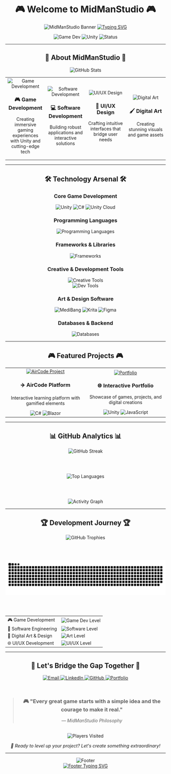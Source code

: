 # <div align="center">🎮 Welcome to MidManStudio 🎮</div>

<div align="center">
  
  <!-- Animated gradient banner -->
  <img src="https://capsule-render.vercel.app/api?type=waving&color=gradient&customColorList=6,11,20,24,33&height=200&section=header&text=MidManStudio&fontSize=60&fontAlign=50&fontAlignY=35&desc=Bridging%20the%20Gap%20Between%20Vision%20and%20Reality&descAlign=50&descAlignY=55&animation=twinkling" alt="MidManStudio Banner" />
  
  <!-- Typing animation -->
  <a href="https://git.io/typing-svg">
    <img src="https://readme-typing-svg.demolab.com?font=Fira+Code&size=22&duration=3000&pause=1000&color=FF6B35&center=true&vCenter=true&multiline=true&width=600&height=100&lines=Game+Developer+%7C+Digital+Artist;Unity+Specialist+%7C+Full-Stack+Creator;Bridging+Ideas+to+Interactive+Experiences" alt="Typing SVG" />
  </a>
  
  <!-- Animated badges -->
  <p>
    <img src="https://img.shields.io/badge/Primary-Game%20Development-orange?style=for-the-badge&logo=unity&logoColor=white" alt="Game Dev" />
    <img src="https://img.shields.io/badge/Engine-Unity-black?style=for-the-badge&logo=unity&logoColor=white" alt="Unity" />
    <img src="https://img.shields.io/badge/Status-Creating%20Amazing%20Games-brightgreen?style=for-the-badge&logo=gamepad&logoColor=white" alt="Status" />
  </p>
  
</div>

---

## <div align="center">🌟 About MidManStudio 🌟</div>

<div align="center">
  <img src="https://github-readme-stats.vercel.app/api?username=mid-d-man&show_icons=true&theme=radical&hide_border=true&bg_color=0d1117&title_color=FF6B35&icon_color=FF6B35&text_color=58a6ff&ring_color=FF6B35" alt="GitHub Stats" />
</div>

<table align="center">
  <tr>
    <td align="center" width="25%">
      <img src="https://img.icons8.com/nolan/64/unity.png" alt="Game Development" />
      <h3>🎮 Game Development</h3>
      <p>Creating immersive gaming experiences with Unity and cutting-edge tech</p>
    </td>
    <td align="center" width="25%">
      <img src="https://img.icons8.com/nolan/64/code.png" alt="Software Development" />
      <h3>💻 Software Development</h3>
      <p>Building robust applications and interactive solutions</p>
    </td>
    <td align="center" width="25%">
      <img src="https://img.icons8.com/nolan/64/design.png" alt="UI/UX Design" />
      <h3>🎨 UI/UX Design</h3>
      <p>Crafting intuitive interfaces that bridge user needs</p>
    </td>
    <td align="center" width="25%">
      <img src="https://img.icons8.com/nolan/64/digital-art.png" alt="Digital Art" />
      <h3>🖌️ Digital Art</h3>
      <p>Creating stunning visuals and game assets</p>
    </td>
  </tr>
</table>

---

## <div align="center">🛠️ Technology Arsenal 🛠️</div>

<div align="center">

### Core Game Development
<p>
  <img src="https://img.shields.io/badge/Unity-000000?style=for-the-badge&logo=unity&logoColor=white" alt="Unity" />
  <img src="https://img.shields.io/badge/C%23-239120?style=for-the-badge&logo=c-sharp&logoColor=white" alt="C#" />
  <img src="https://img.shields.io/badge/Unity%20Cloud-000000?style=for-the-badge&logo=unity&logoColor=white" alt="Unity Cloud" />
</p>

### Programming Languages
<p>
  <img src="https://skillicons.dev/icons?i=cs,cpp,rust,js,html,css&perline=6&theme=dark" alt="Programming Languages" />
</p>

### Frameworks & Libraries
<p>
  <img src="https://skillicons.dev/icons?i=dotnet,blazor,react,nodejs&perline=4&theme=dark" alt="Frameworks" />
</p>

### Creative & Development Tools
<p>
  <img src="https://skillicons.dev/icons?i=figma,blender,unity,rider&perline=4&theme=dark" alt="Creative Tools" />
  <br>
  <img src="https://skillicons.dev/icons?i=visualstudio,vscode,git,github&perline=4&theme=dark" alt="Dev Tools" />
</p>

### Art & Design Software
<p>
  <img src="https://img.shields.io/badge/MediBang%20Paint-FF6B6B?style=for-the-badge&logo=paint-brush&logoColor=white" alt="MediBang" />
  <img src="https://img.shields.io/badge/Krita-3BABFF?style=for-the-badge&logo=krita&logoColor=white" alt="Krita" />
  <img src="https://img.shields.io/badge/Figma-F24E1E?style=for-the-badge&logo=figma&logoColor=white" alt="Figma" />
</p>

### Databases & Backend
<p>
  <img src="https://skillicons.dev/icons?i=firebase,supabase,mysql,postgresql&perline=4&theme=dark" alt="Databases" />
</p>

</div>

---

## <div align="center">🎮 Featured Projects 🎮</div>

<div align="center">
  
  <table>
    <tr>
      <td align="center" width="50%">
        <a href="https://mid-d-man.github.io/AirCode/">
          <img src="https://github-readme-stats.vercel.app/api/pin/?username=mid-d-man&repo=AirCode&theme=radical&hide_border=true&bg_color=0d1117&title_color=FF6B35&icon_color=FF6B35&text_color=58a6ff" alt="AirCode Project" />
        </a>
        <br>
        <h3>✈️ AirCode Platform</h3>
        <p>Interactive learning platform with gamified elements</p>
        <img src="https://img.shields.io/badge/C%23-239120?style=for-the-badge&logo=c-sharp&logoColor=white" alt="C#" />
        <img src="https://img.shields.io/badge/Blazor-512BD4?style=for-the-badge&logo=blazor&logoColor=white" alt="Blazor" />
      </td>
      <td align="center" width="50%">
        <a href="https://github.com/mid-d-man">
          <img src="https://github-readme-stats.vercel.app/api/pin/?username=mid-d-man&repo=mid-d-man&theme=radical&hide_border=true&bg_color=0d1117&title_color=FF6B35&icon_color=FF6B35&text_color=58a6ff" alt="Portfolio" />
        </a>
        <br>
        <h3>🌐 Interactive Portfolio</h3>
        <p>Showcase of games, projects, and digital creations</p>
        <img src="https://img.shields.io/badge/Unity-000000?style=for-the-badge&logo=unity&logoColor=white" alt="Unity" />
        <img src="https://img.shields.io/badge/JavaScript-F7DF1E?style=for-the-badge&logo=javascript&logoColor=black" alt="JavaScript" />
      </td>
    </tr>
  </table>
  
</div>

---

## <div align="center">📊 GitHub Analytics 📊</div>

<div align="center">
  
  <img src="https://github-readme-streak-stats.herokuapp.com/?user=mid-d-man&theme=radical&hide_border=true&background=0d1117&stroke=FF6B35&ring=FF6B35&fire=FF6B35&currStreakLabel=FF6B35" alt="GitHub Streak" />
  
  <br><br>
  
  <img src="https://github-readme-stats.vercel.app/api/top-langs/?username=mid-d-man&layout=compact&theme=radical&hide_border=true&bg_color=0d1117&title_color=FF6B35&text_color=58a6ff" alt="Top Languages" />
  
  <br><br>
  
  <!-- Activity Graph -->
  <img src="https://github-readme-activity-graph.vercel.app/graph?username=mid-d-man&theme=tokyo-night&hide_border=true&bg_color=0d1117&color=FF6B35&line=FF6B35&point=58a6ff" alt="Activity Graph" />
  
</div>

---

## <div align="center">🏆 Development Journey 🏆</div>

<div align="center">
  
  <img src="https://github-profile-trophy.vercel.app/?username=mid-d-man&theme=radical&no-frame=true&no-bg=true&margin-w=4&column=4" alt="GitHub Trophies" />
  
  <br><br>
  
  <!-- Game-themed contribution snake -->
  <img src="https://raw.githubusercontent.com/platane/snk/output/github-contribution-grid-snake-dark.svg" alt="Snake Game - Eating Contributions!" />
  
  <br><br>
  
  <!-- Custom game-style progress bars -->
  <table align="center">
    <tr>
      <td>🎮 Game Development</td>
      <td>
        <img src="https://progress-bar.dev/95/?scale=100&title=Expert&width=200&color=FF6B35" alt="Game Dev Level" />
      </td>
    </tr>
    <tr>
      <td>🔧 Software Engineering</td>
      <td>
        <img src="https://progress-bar.dev/88/?scale=100&title=Advanced&width=200&color=6C63FF" alt="Software Level" />
      </td>
    </tr>
    <tr>
      <td>🎨 Digital Art & Design</td>
      <td>
        <img src="https://progress-bar.dev/85/?scale=100&title=Advanced&width=200&color=FF69B4" alt="Art Level" />
      </td>
    </tr>
    <tr>
      <td>🌐 UI/UX Development</td>
      <td>
        <img src="https://progress-bar.dev/80/?scale=100&title=Skilled&width=200&color=00D4AA" alt="UI/UX Level" />
      </td>
    </tr>
  </table>
  
</div>

---

## <div align="center">💬 Let's Bridge the Gap Together 💬</div>

<div align="center">
  
  <p>
    <a href="mailto:contact@midmanstudio.com">
      <img src="https://img.shields.io/badge/Email-D14836?style=for-the-badge&logo=gmail&logoColor=white" alt="Email" />
    </a>
    <a href="https://linkedin.com/company/MidManStudio">
      <img src="https://img.shields.io/badge/LinkedIn-0077B5?style=for-the-badge&logo=linkedin&logoColor=white" alt="LinkedIn" />
    </a>
    <a href="https://github.com/mid-d-man">
      <img src="https://img.shields.io/badge/GitHub-100000?style=for-the-badge&logo=github&logoColor=white" alt="GitHub" />
    </a>
    <a href="https://mid-d-man.github.io">
      <img src="https://img.shields.io/badge/Portfolio-FF5722?style=for-the-badge&logo=gamepad&logoColor=white" alt="Portfolio" />
    </a>
  </p>
  
  <br>
  
  <!-- Game-themed quote -->
  <blockquote>
    <h3>🎮 "Every great game starts with a simple idea and the courage to make it real."</h3>
    <p><em>— MidManStudio Philosophy</em></p>
  </blockquote>
  
  <br>
  
  <!-- Visitor Counter with game theme -->
  <img src="https://visitcount.itsvg.in/api?id=mid-d-man&icon=5&color=12" alt="Players Visited" />
  <p><em>🎯 Ready to level up your project? Let's create something extraordinary!</em></p>
  
</div>

---

<div align="center">
  
  <!-- Animated footer with game theme -->
  <img src="https://capsule-render.vercel.app/api?type=waving&color=gradient&customColorList=6,11,20,24,33&height=120&section=footer&text=Game%20Over?%20Nah,%20Just%20Getting%20Started!&fontSize=24&fontAlign=50&fontAlignY=75&desc=Let's%20create%20the%20next%20big%20thing%20together&descAlign=50&descAlignY=90&animation=fadeIn" alt="Footer" />
  
  <br>
  
  <!-- Game-themed animated text -->
  <a href="https://git.io/typing-svg">
    <img src="https://readme-typing-svg.demolab.com?font=Fira+Code&size=16&duration=4000&pause=1000&color=FF6B35&center=true&vCenter=true&width=600&lines=🎮+Building+games+that+matter;🤝+Open+for+collaborations+and+game+jams;🚀+Turning+your+wildest+ideas+into+playable+reality;⭐+Star+if+you+love+what+you+see!" alt="Footer Typing SVG" />
  </a>
  
</div>

<!-- Hidden image preloading for better performance -->
<div style="display: none;">
  <img src="https://img.icons8.com/nolan/64/unity.png" alt="preload" />
  <img src="https://img.icons8.com/nolan/64/code.png" alt="preload" />
  <img src="https://img.icons8.com/nolan/64/design.png" alt="preload" />
  <img src="https://img.icons8.com/nolan/64/digital-art.png" alt="preload" />
</div>
